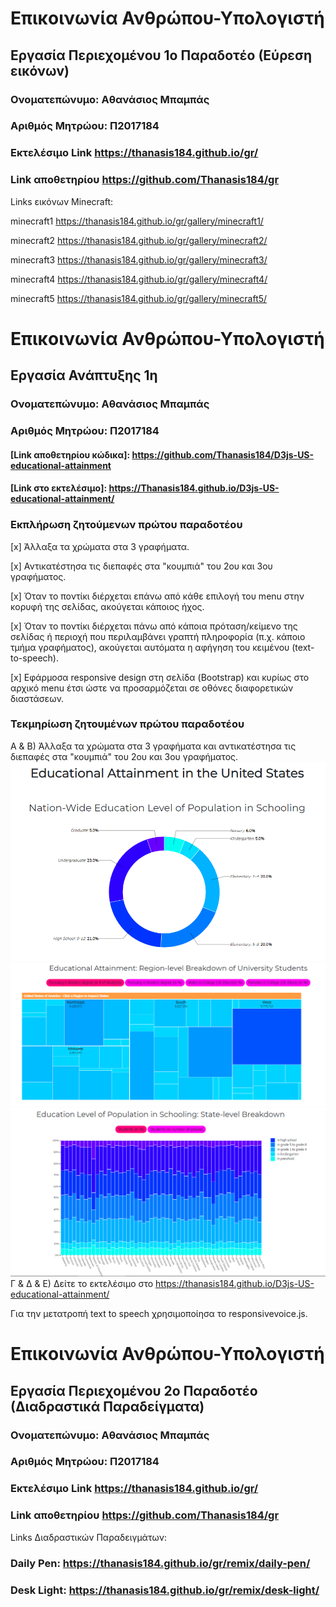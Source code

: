 # Επικοινωνία Ανθρώπου-Υπολογιστή
## Εργασία Περιεχομένου 1ο Παραδοτέο (Εύρεση εικόνωv)
### Ονοματεπώνυμο: Αθανάσιος Μπαμπάς
### Αριθμός Μητρώου: Π2017184

### Εκτελέσιμο Link https://thanasis184.github.io/gr/

### Link αποθετηρίου https://github.com/Thanasis184/gr

Links εικόνων Minecraft:

minecraft1
https://thanasis184.github.io/gr/gallery/minecraft1/

minecraft2
https://thanasis184.github.io/gr/gallery/minecraft2/

minecraft3
https://thanasis184.github.io/gr/gallery/minecraft3/

minecraft4
https://thanasis184.github.io/gr/gallery/minecraft4/

minecraft5
https://thanasis184.github.io/gr/gallery/minecraft5/

# Επικοινωνία Ανθρώπου-Υπολογιστή
## Εργασία Ανάπτυξης 1η
### Ονοματεπώνυμο: Αθανάσιος Μπαμπάς
### Αριθμός Μητρώου: Π2017184

#### [Link αποθετηρίου κώδικα]: https://github.com/Thanasis184/D3js-US-educational-attainment
#### [Link στο εκτελέσιμο]: https://Thanasis184.github.io/D3js-US-educational-attainment/

### Εκπλήρωση ζητούμενων πρώτου παραδοτέου

[x] Άλλαξα τα χρώματα στα 3 γραφήματα.

[x] Αντικατέστησα τις διεπαφές στα "κουμπιά" του 2ου και 3ου γραφήματος.

[x] Όταν το ποντίκι διέρχεται επάνω από κάθε επιλογή του menu στην κορυφή της σελίδας, ακούγεται κάποιος ήχος.

[x] Όταν το ποντίκι διέρχεται πάνω από κάποια πρόταση/κείμενο της σελίδας ή περιοχή που περιλαμβάνει γραπτή πληροφορία (π.χ. κάποιο τμήμα     γραφήματος), ακούγεται αυτόματα η αφήγηση του κειμένου (text-to-speech).

[x] Εφάρμοσα responsive design στη σελίδα (Bootstrap) και κυρίως στο αρχικό menu έτσι ώστε να προσαρμόζεται σε οθόνες διαφορετικών διαστάσεων.

### Τεκμηρίωση ζητουμένων πρώτου παραδοτέου

Α & B) Άλλαξα τα χρώματα στα 3 γραφήματα και αντικατέστησα τις διεπαφές στα "κουμπιά" του 2ου και 3ου γραφήματος.
![Screenshot](img1.png)
![Screenshot](img2.png)
![Screenshot](img3.png)
Γ & Δ & Ε) Δείτε το εκτελέσιμο στο https://thanasis184.github.io/D3js-US-educational-attainment/

Για την μετατροπή text to speech χρησιμοποίησα το responsivevoice.js.

# Επικοινωνία Ανθρώπου-Υπολογιστή
## Εργασία Περιεχομένου 2o Παραδοτέο (Διαδραστικά Παραδείγματα)
### Ονοματεπώνυμο: Αθανάσιος Μπαμπάς
### Αριθμός Μητρώου: Π2017184

### Εκτελέσιμο Link https://thanasis184.github.io/gr/

### Link αποθετηρίου https://github.com/Thanasis184/gr

Links Διαδραστικών Παραδειγμάτων:

### Daily Pen: https://thanasis184.github.io/gr/remix/daily-pen/
### Desk Light: https://thanasis184.github.io/gr/remix/desk-light/
